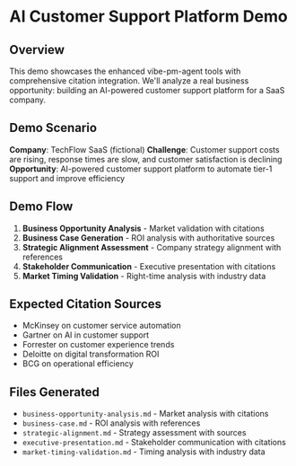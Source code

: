 # AI Customer Support Platform Demo

## Overview
This demo showcases the enhanced vibe-pm-agent tools with comprehensive citation integration. We'll analyze a real business opportunity: building an AI-powered customer support platform for a SaaS company.

## Demo Scenario
**Company**: TechFlow SaaS (fictional)
**Challenge**: Customer support costs are rising, response times are slow, and customer satisfaction is declining
**Opportunity**: AI-powered customer support platform to automate tier-1 support and improve efficiency

## Demo Flow
1. **Business Opportunity Analysis** - Market validation with citations
2. **Business Case Generation** - ROI analysis with authoritative sources
3. **Strategic Alignment Assessment** - Company strategy alignment with references
4. **Stakeholder Communication** - Executive presentation with citations
5. **Market Timing Validation** - Right-time analysis with industry data

## Expected Citation Sources
- McKinsey on customer service automation
- Gartner on AI in customer support
- Forrester on customer experience trends
- Deloitte on digital transformation ROI
- BCG on operational efficiency

## Files Generated
- `business-opportunity-analysis.md` - Market analysis with citations
- `business-case.md` - ROI analysis with references
- `strategic-alignment.md` - Strategy assessment with sources
- `executive-presentation.md` - Stakeholder communication with citations
- `market-timing-validation.md` - Timing analysis with industry data